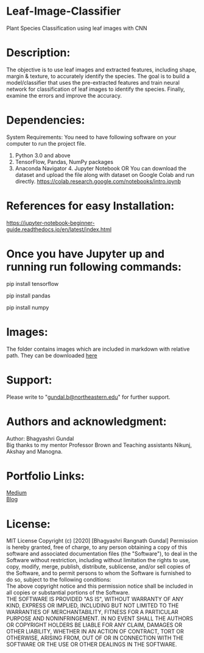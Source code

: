 # Leaf-Image-Classifier
Plant Species Classification using leaf images with CNN
# Description:
The objective is to use leaf images and extracted features, including shape, margin & texture, to accurately identify the species. The goal is to build a model/classifier that uses the pre-extracted features and train neural network for classification of leaf images to identify the species. Finally, examine the errors and improve the accuracy.
# Dependencies:
System Requirements:
You need to have following software on your computer to run the project file.
1. Python 3.0 and above
2. TensorFlow, Pandas, NumPy packages
3. Anaconda Navigator 4. Jupyter Notebook
OR
You can download the dataset and upload the file along with dataset on Google Colab and run directly. https://colab.research.google.com/notebooks/intro.ipynb
# References for easy Installation:
https://jupyter-notebook-beginner-guide.readthedocs.io/en/latest/index.html
# Once you have Jupyter up and running run following commands:
pip install tensorflow

pip install pandas

pip install numpy
# Images:
The folder contains images which are included in markdown with relative path. They can be downloaded 
<a href="http://leafsnap.com/static/dataset/leafsnap-dataset.tar">here</a>
# Support:
Please write to "gundal.b@northeastern.edu" for further support.
# Authors and acknowledgment:
Author: Bhagyashri Gundal<br>
Big thanks to my mentor Professor Brown and Teaching assistants Nikunj, Akshay and Manogna.
# Portfolio Links:
<a href = https://medium.com/@ranigundal/plant-species-classification-using-leaf-images-with-cnn-41a2325090af>Medium</a> <br>
<a href = https://ranigundal.wixsite.com/website/post/leaf-classification-using-deep-learning>Blog</a>
# License:
MIT License
Copyright (c) [2020] [Bhagyashri Rangnath Gundal]
Permission is hereby granted, free of charge, to any person obtaining a copy of this software and associated documentation files (the "Software"), to deal in the Software without restriction, including without limitation the rights to use, copy, modify, merge, publish, distribute, sublicense, and/or sell copies of the Software, and to permit persons to whom the Software is furnished to do so, subject to the following conditions:<br>
The above copyright notice and this permission notice shall be included in all copies or substantial portions of the Software.
<br>
THE SOFTWARE IS PROVIDED "AS IS", WITHOUT WARRANTY OF ANY KIND, EXPRESS OR
IMPLIED, INCLUDING BUT NOT LIMITED TO THE WARRANTIES OF MERCHANTABILITY,
FITNESS FOR A PARTICULAR PURPOSE AND NONINFRINGEMENT. IN NO EVENT SHALL THE
AUTHORS OR COPYRIGHT HOLDERS BE LIABLE FOR ANY CLAIM, DAMAGES OR OTHER
LIABILITY, WHETHER IN AN ACTION OF CONTRACT, TORT OR OTHERWISE, ARISING FROM,
OUT OF OR IN CONNECTION WITH THE SOFTWARE OR THE USE OR OTHER DEALINGS IN THE
SOFTWARE.
    
